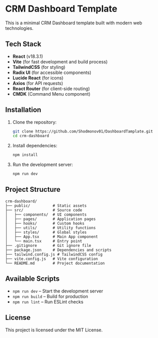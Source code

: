 # CRM Dashboard Template

This is a minimal CRM Dashboard template built with modern web technologies.

## Tech Stack

- **React** (v18.3.1)
- **Vite** (for fast development and build process)
- **TailwindCSS** (for styling)
- **Radix UI** (for accessible components)
- **Lucide React** (for icons)
- **Axios** (for API requests)
- **React Router** (for client-side routing)
- **CMDK** (Command Menu component)

## Installation

1. Clone the repository:
   ```sh
   git clone https://github.com/Shodmonov01/DashboardTamplate.git
   cd crm-dashboard
   ```

2. Install dependencies:
   ```sh
   npm install
   ```

3. Run the development server:
   ```sh
   npm run dev
   ```

## Project Structure

```
crm-dashboard/
├── public/          # Static assets
├── src/             # Source code
│   ├── components/  # UI components
│   ├── pages/       # Application pages
│   ├── hooks/       # Custom hooks
│   ├── utils/       # Utility functions
│   ├── styles/      # Global styles
│   ├── App.tsx      # Main App component
│   └── main.tsx     # Entry point
├── .gitignore       # Git ignore file
├── package.json     # Dependencies and scripts
├── tailwind.config.js # TailwindCSS config
├── vite.config.js   # Vite configuration
└── README.md        # Project documentation
```

## Available Scripts

- `npm run dev` – Start the development server
- `npm run build` – Build for production
- `npm run lint` – Run ESLint checks

## License

This project is licensed under the MIT License.

